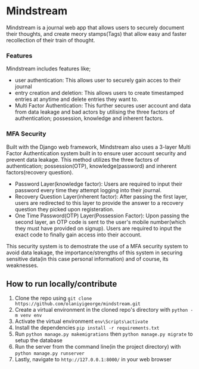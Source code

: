 # Mindstream
Mindstream is a journal web app that allows users to securely document their thoughts, and create meory stamps(Tags) that allow easy and faster recollection of their train of thought.


### **Features**
Mindstream includes features like;
- user authentication: This allows user to securely gain acces to their journal
- entry creation and deletion: This allows users to create timestamped entries at anytime and delete entries they want to.
- Multi Factor Authentication: This further secures user account and data from data leakage and bad actors by utilising the three factors of authentication; possession, knowledge and inherent factors.

### **MFA Security**
Built with the Django web framework, Mindstream also uses a 3-layer Multi Factor Authentication system built in to ensure user account security and prevent data leakage. This method utilizes the three factors of authentication; possession(OTP), knowledge(password) and inherent factors(recovery question).

- Password Layer(knowledge factor): Users are required to input their password every time they attempt logging into their journal.
- Recovery Question Layer(inherent factor): After passing the first layer, users are redirected to this layer to provide the answer to a recovery question they picked upon registeration.
- One Time Password(OTP) Layer(Possession Factor): Upon passing the second layer, an OTP code is sent to the user's mobile number(which they must have provided on signup). Users are required to input the exact code to finally gain access into their account.

This security system is to demostrate the use of a MFA security system to avoid data leakage, the importance/strengths of this system in securing sensitive data(in this case personal information) and of course, its weaknesses. 



## How to run locally/contribute

1. Clone the repo using `git clone https://github.com/olaniyigeorge/mindstream.git`
2. Create a virtual environment in the cloned repo's directory with `python -m venv env`
3. Activate the virtual environment `env\Scripts\activate`
4. Install the dependencies `pip install -r requirements.txt`
5. Run `python manage.py makemigrations` then `python manage.py migrate` to setup the database
6. Run the server from the command line(in the project directory) with `python manage.py runserver`
7. Lastly, navigate to `http://127.0.0.1:8000/` in your web browser 
